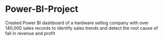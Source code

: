 # Power-BI-Project
Created Power BI dashboard of a hardware selling company with over 140,000 sales records to identify sales trends and detect the root cause of fall in revenue and profit
